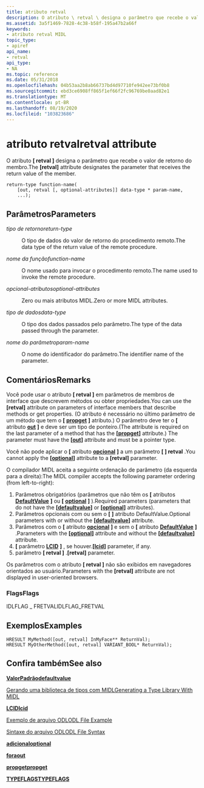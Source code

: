 ```yaml
---
title: atributo retval
description: O atributo \ retval \ designa o parâmetro que recebe o valor de retorno do membro.
ms.assetid: 3a5f1469-7828-4c38-b58f-195a47b2a66f
keywords:
- atributo retval MIDL
topic_type:
- apiref
api_name:
- retval
api_type:
- NA
ms.topic: reference
ms.date: 05/31/2018
ms.openlocfilehash: 04b53aa2b8ab66737bd4d97710fe942ee73bf0b8
ms.sourcegitcommit: ebd3ce6908ff865f1ef66f2fc96769be0aad82e1
ms.translationtype: MT
ms.contentlocale: pt-BR
ms.lasthandoff: 08/19/2020
ms.locfileid: "103823686"
---
```

# <a name="retval-attribute"></a><span data-ttu-id="a4abf-104">atributo retval</span><span class="sxs-lookup"><span data-stu-id="a4abf-104">retval attribute</span></span>

<span data-ttu-id="a4abf-105">O atributo **\[ retval \]** designa o parâmetro que recebe o valor de retorno do membro.</span><span class="sxs-lookup"><span data-stu-id="a4abf-105">The **\[retval\]** attribute designates the parameter that receives the return value of the member.</span></span>

``` syntax
return-type function-name(
    [out, retval [, optional-attributes]] data-type * param-name,
    ...);
```

## <a name="parameters"></a><span data-ttu-id="a4abf-106">Parâmetros</span><span class="sxs-lookup"><span data-stu-id="a4abf-106">Parameters</span></span>

<dl> <dt>

<span data-ttu-id="a4abf-107">*tipo de retorno*</span><span class="sxs-lookup"><span data-stu-id="a4abf-107">*return-type*</span></span> 
</dt> <dd>

<span data-ttu-id="a4abf-108">O tipo de dados do valor de retorno do procedimento remoto.</span><span class="sxs-lookup"><span data-stu-id="a4abf-108">The data type of the return value of the remote procedure.</span></span>

</dd> <dt>

<span data-ttu-id="a4abf-109">*nome da função*</span><span class="sxs-lookup"><span data-stu-id="a4abf-109">*function-name*</span></span> 
</dt> <dd>

<span data-ttu-id="a4abf-110">O nome usado para invocar o procedimento remoto.</span><span class="sxs-lookup"><span data-stu-id="a4abf-110">The name used to invoke the remote procedure.</span></span>

</dd> <dt>

<span data-ttu-id="a4abf-111">*opcional-atributos*</span><span class="sxs-lookup"><span data-stu-id="a4abf-111">*optional-attributes*</span></span> 
</dt> <dd>

<span data-ttu-id="a4abf-112">Zero ou mais atributos MIDL.</span><span class="sxs-lookup"><span data-stu-id="a4abf-112">Zero or more MIDL attributes.</span></span>

</dd> <dt>

<span data-ttu-id="a4abf-113">*tipo de dados*</span><span class="sxs-lookup"><span data-stu-id="a4abf-113">*data-type*</span></span> 
</dt> <dd>

<span data-ttu-id="a4abf-114">O tipo dos dados passados pelo parâmetro.</span><span class="sxs-lookup"><span data-stu-id="a4abf-114">The type of the data passed through the parameter.</span></span>

</dd> <dt>

<span data-ttu-id="a4abf-115">*nome do parâmetro*</span><span class="sxs-lookup"><span data-stu-id="a4abf-115">*param-name*</span></span> 
</dt> <dd>

<span data-ttu-id="a4abf-116">O nome do identificador do parâmetro.</span><span class="sxs-lookup"><span data-stu-id="a4abf-116">The identifier name of the parameter.</span></span>

</dd> </dl>

## <a name="remarks"></a><span data-ttu-id="a4abf-117">Comentários</span><span class="sxs-lookup"><span data-stu-id="a4abf-117">Remarks</span></span>

<span data-ttu-id="a4abf-118">Você pode usar o atributo **\[ retval \]** em parâmetros de membros de interface que descrevem métodos ou obter propriedades.</span><span class="sxs-lookup"><span data-stu-id="a4abf-118">You can use the **\[retval\]** attribute on parameters of interface members that describe methods or get properties.</span></span> <span data-ttu-id="a4abf-119">(O atributo é necessário no último parâmetro de um método que tem o **\[** [**propget**](propget.md) **\]** atributo.) O parâmetro deve ter o **\[** atributo [**out**](out-idl.md) **\]** e deve ser um tipo de ponteiro.</span><span class="sxs-lookup"><span data-stu-id="a4abf-119">(The attribute is required on the last parameter of a method that has the **\[**[**propget**](propget.md)**\]** attribute.) The parameter must have the **\[**[**out**](out-idl.md)**\]** attribute and must be a pointer type.</span></span>

<span data-ttu-id="a4abf-120">Você não pode aplicar o **\[** atributo [**opcional**](optional.md) **\]** a um parâmetro **\[ \] retval** .</span><span class="sxs-lookup"><span data-stu-id="a4abf-120">You cannot apply the **\[**[**optional**](optional.md)**\]** attribute to a **\[retval\]** parameter.</span></span>

<span data-ttu-id="a4abf-121">O compilador MIDL aceita a seguinte ordenação de parâmetro (da esquerda para a direita):</span><span class="sxs-lookup"><span data-stu-id="a4abf-121">The MIDL compiler accepts the following parameter ordering (from left-to-right):</span></span>

1.  <span data-ttu-id="a4abf-122">Parâmetros obrigatórios (parâmetros que não têm os **\[** atributos [**DefaultValue**](defaultvalue.md) **\]** ou **\[** [**optional**](optional.md) **\]** ).</span><span class="sxs-lookup"><span data-stu-id="a4abf-122">Required parameters (parameters that do not have the **\[**[**defaultvalue**](defaultvalue.md)**\]** or **\[**[**optional**](optional.md)**\]** attributes).</span></span>
2.  <span data-ttu-id="a4abf-123">Parâmetros opcionais com ou sem o **\[** [](defaultvalue.md) **\]** atributo DefaultValue.</span><span class="sxs-lookup"><span data-stu-id="a4abf-123">Optional parameters with or without the **\[**[**defaultvalue**](defaultvalue.md)**\]** attribute.</span></span>
3.  <span data-ttu-id="a4abf-124">Parâmetros com o **\[** atributo [**opcional**](optional.md) **\]** e sem o **\[** atributo [**DefaultValue**](defaultvalue.md) **\]** .</span><span class="sxs-lookup"><span data-stu-id="a4abf-124">Parameters with the **\[**[**optional**](optional.md)**\]** attribute and without the **\[**[**defaultvalue**](defaultvalue.md)**\]** attribute.</span></span>
4.  <span data-ttu-id="a4abf-125">**\[** parâmetro [**LCID**](lcid.md) **\]** , se houver.</span><span class="sxs-lookup"><span data-stu-id="a4abf-125">**\[**[**lcid**](lcid.md)**\]** parameter, if any.</span></span>
5.  <span data-ttu-id="a4abf-126">parâmetro **\[ retval \]** .</span><span class="sxs-lookup"><span data-stu-id="a4abf-126">**\[retval\]** parameter.</span></span>

<span data-ttu-id="a4abf-127">Os parâmetros com o atributo **\[ retval \]** não são exibidos em navegadores orientados ao usuário.</span><span class="sxs-lookup"><span data-stu-id="a4abf-127">Parameters with the **\[retval\]** attribute are not displayed in user-oriented browsers.</span></span>

### <a name="flags"></a><span data-ttu-id="a4abf-128">Flags</span><span class="sxs-lookup"><span data-stu-id="a4abf-128">Flags</span></span>

<span data-ttu-id="a4abf-129">IDLFLAG \_ FRETVAL</span><span class="sxs-lookup"><span data-stu-id="a4abf-129">IDLFLAG\_FRETVAL</span></span>

## <a name="examples"></a><span data-ttu-id="a4abf-130">Exemplos</span><span class="sxs-lookup"><span data-stu-id="a4abf-130">Examples</span></span>

``` syntax
HRESULT MyMethod([out, retval] InMyFace** ReturnVal);
HRESULT MyOtherMethod([out, retval] VARIANT_BOOL* ReturnVal);
```

## <a name="see-also"></a><span data-ttu-id="a4abf-131">Confira também</span><span class="sxs-lookup"><span data-stu-id="a4abf-131">See also</span></span>

<dl> <dt>

[<span data-ttu-id="a4abf-132">**ValorPadrão**</span><span class="sxs-lookup"><span data-stu-id="a4abf-132">**defaultvalue**</span></span>](defaultvalue.md)
</dt> <dt>

[<span data-ttu-id="a4abf-133">Gerando uma biblioteca de tipos com MIDL</span><span class="sxs-lookup"><span data-stu-id="a4abf-133">Generating a Type Library With MIDL</span></span>](generating-a-type-library-with-midl-2.md)
</dt> <dt>

[<span data-ttu-id="a4abf-134">**LCID**</span><span class="sxs-lookup"><span data-stu-id="a4abf-134">**lcid**</span></span>](lcid.md)
</dt> <dt>

[<span data-ttu-id="a4abf-135">Exemplo de arquivo ODL</span><span class="sxs-lookup"><span data-stu-id="a4abf-135">ODL File Example</span></span>](/previous-versions/windows/desktop/automat/odl-file-example)
</dt> <dt>

[<span data-ttu-id="a4abf-136">Sintaxe do arquivo ODL</span><span class="sxs-lookup"><span data-stu-id="a4abf-136">ODL File Syntax</span></span>](/previous-versions/windows/desktop/automat/odl-file-syntax)
</dt> <dt>

[<span data-ttu-id="a4abf-137">**adicional**</span><span class="sxs-lookup"><span data-stu-id="a4abf-137">**optional**</span></span>](optional.md)
</dt> <dt>

[<span data-ttu-id="a4abf-138">**fora**</span><span class="sxs-lookup"><span data-stu-id="a4abf-138">**out**</span></span>](out-idl.md)
</dt> <dt>

[<span data-ttu-id="a4abf-139">**propget**</span><span class="sxs-lookup"><span data-stu-id="a4abf-139">**propget**</span></span>](propget.md)
</dt> <dt>

[<span data-ttu-id="a4abf-140">**TYPEFLAGS**</span><span class="sxs-lookup"><span data-stu-id="a4abf-140">**TYPEFLAGS**</span></span>](/windows/win32/api/oaidl/ne-oaidl-typeflags)
</dt> </dl>

 

 